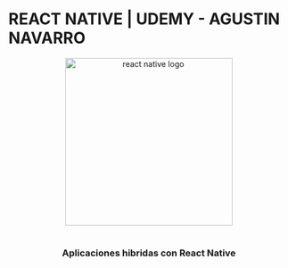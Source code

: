# REACT NATIVE | UDEMY - AGUSTIN NAVARRO

<div align="center">
  <img src="https://raw.githubusercontent.com/kristerkari/react-native-svg-transformer/master/images/react-native-logo.png" alt="react native logo" width="300">
  <h3 style="padding-top: 16px">Aplicaciones hibridas con React Native</h3>
</div>